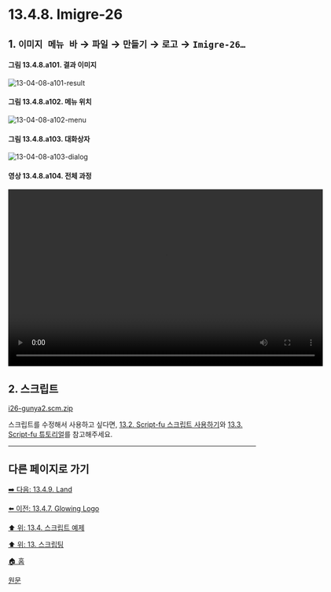 # 13.4.8. Imigre-26

## 1. `이미지 메뉴 바` → `파일` → `만들기` → `로고` → `Imigre-26…`

#### 그림 13.4.8.a101. 결과 이미지
![13-04-08-a101-result](https://github.com/wonder13662/gimp/assets/15767104/64aff8ae-ef5d-4092-b6cd-e7a5664d0572)

#### 그림 13.4.8.a102. 메뉴 위치
![13-04-08-a102-menu](https://github.com/wonder13662/gimp/assets/15767104/6f79989e-649e-4e58-872c-852a73417cc6)

#### 그림 13.4.8.a103. 대화상자
![13-04-08-a103-dialog](https://github.com/wonder13662/gimp/assets/15767104/6660ce6b-bd13-4ea5-a456-c840ea0b96c1)

#### 영상 13.4.8.a104. 전체 과정
<video controls="controls" width="640" height="360" src="https://github.com/wonder13662/gimp/assets/15767104/8841a811-ca0a-4e14-8569-f4fd26652f6e"></video>

## 2. 스크립트
[i26-gunya2.scm.zip](https://github.com/wonder13662/gimp/files/14737241/i26-gunya2.scm.zip)

스크립트를 수정해서 사용하고 싶다면, [13.2. Script-fu 스크립트 사용하기](./13-02-00-using-script-fu-scripts.md)와 [13.3. Script-fu 튜토리얼](./13-03-00-a-script-fu-tutorial.md)를 참고해주세요.

***

## 다른 페이지로 가기
[➡️ 다음: 13.4.9. Land](./13-04-09-land.md)

[⬅️ 이전: 13.4.7. Glowing Logo](./13-04-07-glowing_logo.md)

[⬆️ 위: 13.4. 스크립트 예제](./13-04-00-script_examples.md)

[⬆️ 위: 13. 스크립팅](./13-00-scripting.md)

[🏠 홈](./00-home.md)

[원문](https://docs.gimp.org/2.10/ko/gimp-using-text.html#idm7428)
